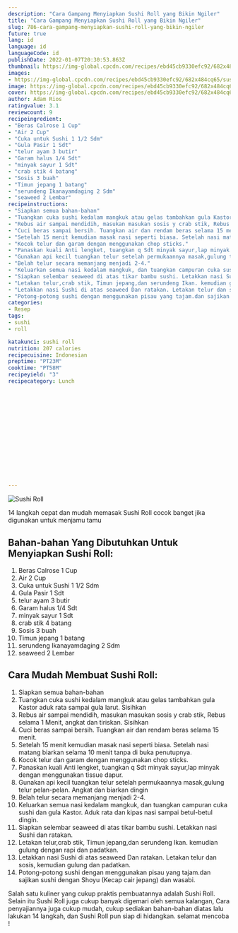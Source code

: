 ```yaml
---
description: "Cara Gampang Menyiapkan Sushi Roll yang Bikin Ngiler"
title: "Cara Gampang Menyiapkan Sushi Roll yang Bikin Ngiler"
slug: 786-cara-gampang-menyiapkan-sushi-roll-yang-bikin-ngiler
future: true
lang: id
language: id
languageCode: id
publishDate: 2022-01-07T20:30:53.863Z 
thumbnail: https://img-global.cpcdn.com/recipes/ebd45cb9330efc92/682x484cq65/sushi-roll-foto-resep-utama.webp
images:
- https://img-global.cpcdn.com/recipes/ebd45cb9330efc92/682x484cq65/sushi-roll-foto-resep-utama.webp
image: https://img-global.cpcdn.com/recipes/ebd45cb9330efc92/682x484cq65/sushi-roll-foto-resep-utama.webp
cover: https://img-global.cpcdn.com/recipes/ebd45cb9330efc92/682x484cq65/sushi-roll-foto-resep-utama.webp
author: Adam Rios
ratingvalue: 3.1
reviewcount: 9
recipeingredient:
- "Beras Calrose 1 Cup"
- "Air 2 Cup"
- "Cuka untuk Sushi 1 1/2 Sdm"
- "Gula Pasir 1 Sdt"
- "telur ayam 3 butir"
- "Garam halus 1/4 Sdt"
- "minyak sayur 1 Sdt"
- "crab stik 4 batang"
- "Sosis 3 buah"
- "Timun jepang 1 batang"
- "serundeng Ikanayamdaging 2 Sdm"
- "seaweed 2 Lembar"
recipeinstructions:
- "Siapkan semua bahan-bahan"
- "Tuangkan cuka sushi kedalam mangkuk atau gelas tambahkan gula Kastor aduk rata sampai gula larut. Sisihkan"
- "Rebus air sampai mendidih, masukan masukan sosis y crab stik, Rebus selama 1 Menit, angkat dan tiriskan. Sisihkan"
- "Cuci beras sampai bersih. Tuangkan air dan rendam beras selama 15 menit."
- "Setelah 15 menit kemudian masak nasi seperti biasa. Setelah nasi matang biarkan selama 10 menit tanpa di buka penutupnya."
- "Kocok telur dan garam dengan menggunakan chop sticks."
- "Panaskan kuali Anti lengket, tuangkan q Sdt minyak sayur,lap minyak dengan menggunakan tissue dapur."
- "Gunakan api kecil tuangkan telur setelah permukaannya masak,gulung telur pelan-pelan. Angkat dan biarkan dingin"
- "Belah telur secara memanjang menjadi 2-4."
- "Keluarkan semua nasi kedalam mangkuk, dan tuangkan campuran cuka sushi dan gula Kastor. Aduk rata dan kipas nasi sampai betul-betul dingin."
- "Siapkan selembar seaweed di atas tikar bambu sushi. Letakkan nasi Sushi dan ratakan."
- "Letakan telur,crab stik, Timun jepang,dan serundeng Ikan. kemudian gulung dengan rapi dan padatkan."
- "Letakkan nasi Sushi di atas seaweed Dan ratakan. Letakan telur dan sosis, kemudian gulung dan padatkan."
- "Potong-potong sushi dengan menggunakan pisau yang tajam.dan sajikan sushi dengan Shoyu (Kecap cair jepang) dan wasabi."
categories:
- Resep
tags:
- sushi
- roll

katakunci: sushi roll 
nutrition: 207 calories
recipecuisine: Indonesian
preptime: "PT23M"
cooktime: "PT58M"
recipeyield: "3"
recipecategory: Lunch


     
    
    
    
    
    
    
    
    
    
    
      
    
---
```



![Sushi Roll](https://img-global.cpcdn.com/recipes/ebd45cb9330efc92/682x484cq65/sushi-roll-foto-resep-utama.webp)

14 langkah cepat dan mudah memasak  Sushi Roll cocok banget jika digunakan untuk menjamu tamu

<!--inarticleads1-->

## Bahan-bahan Yang Dibutuhkan Untuk Menyiapkan Sushi Roll:

1. Beras Calrose 1 Cup
1. Air 2 Cup
1. Cuka untuk Sushi 1 1/2 Sdm
1. Gula Pasir 1 Sdt
1. telur ayam 3 butir
1. Garam halus 1/4 Sdt
1. minyak sayur 1 Sdt
1. crab stik 4 batang
1. Sosis 3 buah
1. Timun jepang 1 batang
1. serundeng Ikanayamdaging 2 Sdm
1. seaweed 2 Lembar



<!--inarticleads2-->

## Cara Mudah Membuat Sushi Roll:

1. Siapkan semua bahan-bahan
1. Tuangkan cuka sushi kedalam mangkuk atau gelas tambahkan gula Kastor aduk rata sampai gula larut. Sisihkan
1. Rebus air sampai mendidih, masukan masukan sosis y crab stik, Rebus selama 1 Menit, angkat dan tiriskan. Sisihkan
1. Cuci beras sampai bersih. Tuangkan air dan rendam beras selama 15 menit.
1. Setelah 15 menit kemudian masak nasi seperti biasa. Setelah nasi matang biarkan selama 10 menit tanpa di buka penutupnya.
1. Kocok telur dan garam dengan menggunakan chop sticks.
1. Panaskan kuali Anti lengket, tuangkan q Sdt minyak sayur,lap minyak dengan menggunakan tissue dapur.
1. Gunakan api kecil tuangkan telur setelah permukaannya masak,gulung telur pelan-pelan. Angkat dan biarkan dingin
1. Belah telur secara memanjang menjadi 2-4.
1. Keluarkan semua nasi kedalam mangkuk, dan tuangkan campuran cuka sushi dan gula Kastor. Aduk rata dan kipas nasi sampai betul-betul dingin.
1. Siapkan selembar seaweed di atas tikar bambu sushi. Letakkan nasi Sushi dan ratakan.
1. Letakan telur,crab stik, Timun jepang,dan serundeng Ikan. kemudian gulung dengan rapi dan padatkan.
1. Letakkan nasi Sushi di atas seaweed Dan ratakan. Letakan telur dan sosis, kemudian gulung dan padatkan.
1. Potong-potong sushi dengan menggunakan pisau yang tajam.dan sajikan sushi dengan Shoyu (Kecap cair jepang) dan wasabi.




Salah satu kuliner yang cukup praktis pembuatannya adalah  Sushi Roll. Selain itu  Sushi Roll  juga cukup banyak digemari oleh semua kalangan, Cara penyajiannya juga cukup mudah, cukup sediakan bahan-bahan diatas lalu lakukan 14 langkah, dan  Sushi Roll  pun siap di hidangkan. selamat mencoba !
